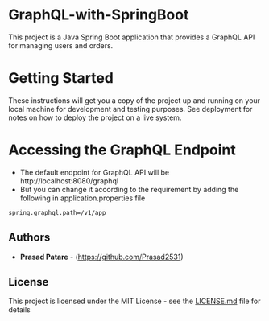 # GraphQL-with-SpringBoot

This project is a Java Spring Boot application that provides a GraphQL API for managing users and orders.

# Getting Started

These instructions will get you a copy of the project up and running on your local machine for development and testing purposes. See deployment for notes on how to deploy the project on a live system.

# Accessing the GraphQL Endpoint

- The default endpoint for GraphQL API will be http://localhost:8080/graphql
- But you can change it according to the requirement by adding the following in application.properties file
```
spring.graphql.path=/v1/app
```

## Authors

* **Prasad Patare** - (https://github.com/Prasad2531)


## License

This project is licensed under the MIT License - see the [LICENSE.md](LICENSE.md) file for details

